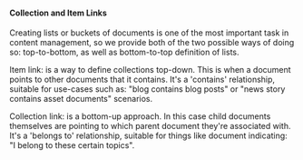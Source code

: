 #### Collection and Item Links

Creating lists or buckets of documents is one of the most important task in content management, so we provide both of the two possible ways of doing so: top-to-bottom, as well as bottom-to-top definition of lists.

Item link: is a way to define collections top-down. This is when a document points to other documents that it contains. It's a 'contains' relationship, suitable for use-cases such as: "blog contains blog posts" or "news story contains asset documents" scenarios.

Collection link: is a bottom-up approach. In this case child documents themselves are pointing to which parent document they're associated with. It's a 'belongs to' relationship, suitable for things like document indicating: "I belong to these certain topics".